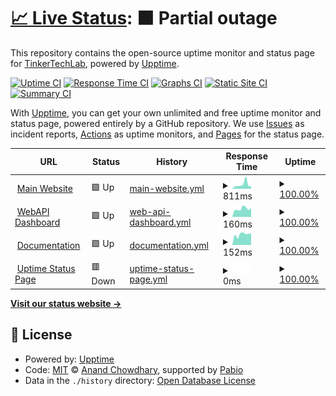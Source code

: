 # [📈 Live Status](https://status.govee.tinkertechlab.com): <!--live status--> **🟧 Partial outage**

This repository contains the open-source uptime monitor and status page for [TinkerTechLab](tinkertechlab.com), powered by [Upptime](https://github.com/upptime/upptime).

[![Uptime CI](https://github.com/TinkerTechLab/TTLxGOVEE-Uptime/workflows/Uptime%20CI/badge.svg)](https://github.com/TinkerTechLab/TTLxGOVEE-Uptime/actions?query=workflow%3A%22Uptime+CI%22)
[![Response Time CI](https://github.com/TinkerTechLab/TTLxGOVEE-Uptime/workflows/Response%20Time%20CI/badge.svg)](https://github.com/TinkerTechLab/TTLxGOVEE-Uptime/actions?query=workflow%3A%22Response+Time+CI%22)
[![Graphs CI](https://github.com/TinkerTechLab/TTLxGOVEE-Uptime/workflows/Graphs%20CI/badge.svg)](https://github.com/TinkerTechLab/TTLxGOVEE-Uptime/actions?query=workflow%3A%22Graphs+CI%22)
[![Static Site CI](https://github.com/TinkerTechLab/TTLxGOVEE-Uptime/workflows/Static%20Site%20CI/badge.svg)](https://github.com/TinkerTechLab/TTLxGOVEE-Uptime/actions?query=workflow%3A%22Static+Site+CI%22)
[![Summary CI](https://github.com/TinkerTechLab/TTLxGOVEE-Uptime/workflows/Summary%20CI/badge.svg)](https://github.com/TinkerTechLab/TTLxGOVEE-Uptime/actions?query=workflow%3A%22Summary+CI%22)

With [Upptime](https://upptime.js.org), you can get your own unlimited and free uptime monitor and status page, powered entirely by a GitHub repository. We use [Issues](https://github.com/TinkerTechLab/TTLxGOVEE-Uptime/issues) as incident reports, [Actions](https://github.com/TinkerTechLab/TTLxGOVEE-Uptime/actions) as uptime monitors, and [Pages](https://status.govee.tinkertechlab.com) for the status page.

<!--start: status pages-->
<!-- This summary is generated by Upptime (https://github.com/upptime/upptime) -->
<!-- Do not edit this manually, your changes will be overwritten -->
<!-- prettier-ignore -->
| URL | Status | History | Response Time | Uptime |
| --- | ------ | ------- | ------------- | ------ |
| <img alt="" src="https://icons.duckduckgo.com/ip3/govee.tinkertechlab.com.ico" height="13"> [Main Website](https://govee.tinkertechlab.com) | 🟩 Up | [main-website.yml](https://github.com/TinkerTechLab/TTLxGOVEE-Uptime/commits/HEAD/history/main-website.yml) | <details><summary><img alt="Response time graph" src="./graphs/main-website/response-time-week.png" height="20"> 811ms</summary><br><a href="https://status.govee.tinkertechlab.com/history/main-website"><img alt="Response time 656" src="https://img.shields.io/endpoint?url=https%3A%2F%2Fraw.githubusercontent.com%2FTinkerTechLab%2FTTLxGOVEE-Uptime%2FHEAD%2Fapi%2Fmain-website%2Fresponse-time.json"></a><br><a href="https://status.govee.tinkertechlab.com/history/main-website"><img alt="24-hour response time 475" src="https://img.shields.io/endpoint?url=https%3A%2F%2Fraw.githubusercontent.com%2FTinkerTechLab%2FTTLxGOVEE-Uptime%2FHEAD%2Fapi%2Fmain-website%2Fresponse-time-day.json"></a><br><a href="https://status.govee.tinkertechlab.com/history/main-website"><img alt="7-day response time 811" src="https://img.shields.io/endpoint?url=https%3A%2F%2Fraw.githubusercontent.com%2FTinkerTechLab%2FTTLxGOVEE-Uptime%2FHEAD%2Fapi%2Fmain-website%2Fresponse-time-week.json"></a><br><a href="https://status.govee.tinkertechlab.com/history/main-website"><img alt="30-day response time 631" src="https://img.shields.io/endpoint?url=https%3A%2F%2Fraw.githubusercontent.com%2FTinkerTechLab%2FTTLxGOVEE-Uptime%2FHEAD%2Fapi%2Fmain-website%2Fresponse-time-month.json"></a><br><a href="https://status.govee.tinkertechlab.com/history/main-website"><img alt="1-year response time 670" src="https://img.shields.io/endpoint?url=https%3A%2F%2Fraw.githubusercontent.com%2FTinkerTechLab%2FTTLxGOVEE-Uptime%2FHEAD%2Fapi%2Fmain-website%2Fresponse-time-year.json"></a></details> | <details><summary><a href="https://status.govee.tinkertechlab.com/history/main-website">100.00%</a></summary><a href="https://status.govee.tinkertechlab.com/history/main-website"><img alt="All-time uptime 99.66%" src="https://img.shields.io/endpoint?url=https%3A%2F%2Fraw.githubusercontent.com%2FTinkerTechLab%2FTTLxGOVEE-Uptime%2FHEAD%2Fapi%2Fmain-website%2Fuptime.json"></a><br><a href="https://status.govee.tinkertechlab.com/history/main-website"><img alt="24-hour uptime 100.00%" src="https://img.shields.io/endpoint?url=https%3A%2F%2Fraw.githubusercontent.com%2FTinkerTechLab%2FTTLxGOVEE-Uptime%2FHEAD%2Fapi%2Fmain-website%2Fuptime-day.json"></a><br><a href="https://status.govee.tinkertechlab.com/history/main-website"><img alt="7-day uptime 100.00%" src="https://img.shields.io/endpoint?url=https%3A%2F%2Fraw.githubusercontent.com%2FTinkerTechLab%2FTTLxGOVEE-Uptime%2FHEAD%2Fapi%2Fmain-website%2Fuptime-week.json"></a><br><a href="https://status.govee.tinkertechlab.com/history/main-website"><img alt="30-day uptime 100.00%" src="https://img.shields.io/endpoint?url=https%3A%2F%2Fraw.githubusercontent.com%2FTinkerTechLab%2FTTLxGOVEE-Uptime%2FHEAD%2Fapi%2Fmain-website%2Fuptime-month.json"></a><br><a href="https://status.govee.tinkertechlab.com/history/main-website"><img alt="1-year uptime 99.61%" src="https://img.shields.io/endpoint?url=https%3A%2F%2Fraw.githubusercontent.com%2FTinkerTechLab%2FTTLxGOVEE-Uptime%2FHEAD%2Fapi%2Fmain-website%2Fuptime-year.json"></a></details>
| <img alt="" src="https://icons.duckduckgo.com/ip3/govee.tinkertechlab.com.ico" height="13"> [WebAPI Dashboard](https://govee.tinkertechlab.com/login) | 🟩 Up | [web-api-dashboard.yml](https://github.com/TinkerTechLab/TTLxGOVEE-Uptime/commits/HEAD/history/web-api-dashboard.yml) | <details><summary><img alt="Response time graph" src="./graphs/web-api-dashboard/response-time-week.png" height="20"> 160ms</summary><br><a href="https://status.govee.tinkertechlab.com/history/web-api-dashboard"><img alt="Response time 459" src="https://img.shields.io/endpoint?url=https%3A%2F%2Fraw.githubusercontent.com%2FTinkerTechLab%2FTTLxGOVEE-Uptime%2FHEAD%2Fapi%2Fweb-api-dashboard%2Fresponse-time.json"></a><br><a href="https://status.govee.tinkertechlab.com/history/web-api-dashboard"><img alt="24-hour response time 176" src="https://img.shields.io/endpoint?url=https%3A%2F%2Fraw.githubusercontent.com%2FTinkerTechLab%2FTTLxGOVEE-Uptime%2FHEAD%2Fapi%2Fweb-api-dashboard%2Fresponse-time-day.json"></a><br><a href="https://status.govee.tinkertechlab.com/history/web-api-dashboard"><img alt="7-day response time 160" src="https://img.shields.io/endpoint?url=https%3A%2F%2Fraw.githubusercontent.com%2FTinkerTechLab%2FTTLxGOVEE-Uptime%2FHEAD%2Fapi%2Fweb-api-dashboard%2Fresponse-time-week.json"></a><br><a href="https://status.govee.tinkertechlab.com/history/web-api-dashboard"><img alt="30-day response time 169" src="https://img.shields.io/endpoint?url=https%3A%2F%2Fraw.githubusercontent.com%2FTinkerTechLab%2FTTLxGOVEE-Uptime%2FHEAD%2Fapi%2Fweb-api-dashboard%2Fresponse-time-month.json"></a><br><a href="https://status.govee.tinkertechlab.com/history/web-api-dashboard"><img alt="1-year response time 463" src="https://img.shields.io/endpoint?url=https%3A%2F%2Fraw.githubusercontent.com%2FTinkerTechLab%2FTTLxGOVEE-Uptime%2FHEAD%2Fapi%2Fweb-api-dashboard%2Fresponse-time-year.json"></a></details> | <details><summary><a href="https://status.govee.tinkertechlab.com/history/web-api-dashboard">100.00%</a></summary><a href="https://status.govee.tinkertechlab.com/history/web-api-dashboard"><img alt="All-time uptime 99.64%" src="https://img.shields.io/endpoint?url=https%3A%2F%2Fraw.githubusercontent.com%2FTinkerTechLab%2FTTLxGOVEE-Uptime%2FHEAD%2Fapi%2Fweb-api-dashboard%2Fuptime.json"></a><br><a href="https://status.govee.tinkertechlab.com/history/web-api-dashboard"><img alt="24-hour uptime 100.00%" src="https://img.shields.io/endpoint?url=https%3A%2F%2Fraw.githubusercontent.com%2FTinkerTechLab%2FTTLxGOVEE-Uptime%2FHEAD%2Fapi%2Fweb-api-dashboard%2Fuptime-day.json"></a><br><a href="https://status.govee.tinkertechlab.com/history/web-api-dashboard"><img alt="7-day uptime 100.00%" src="https://img.shields.io/endpoint?url=https%3A%2F%2Fraw.githubusercontent.com%2FTinkerTechLab%2FTTLxGOVEE-Uptime%2FHEAD%2Fapi%2Fweb-api-dashboard%2Fuptime-week.json"></a><br><a href="https://status.govee.tinkertechlab.com/history/web-api-dashboard"><img alt="30-day uptime 100.00%" src="https://img.shields.io/endpoint?url=https%3A%2F%2Fraw.githubusercontent.com%2FTinkerTechLab%2FTTLxGOVEE-Uptime%2FHEAD%2Fapi%2Fweb-api-dashboard%2Fuptime-month.json"></a><br><a href="https://status.govee.tinkertechlab.com/history/web-api-dashboard"><img alt="1-year uptime 99.60%" src="https://img.shields.io/endpoint?url=https%3A%2F%2Fraw.githubusercontent.com%2FTinkerTechLab%2FTTLxGOVEE-Uptime%2FHEAD%2Fapi%2Fweb-api-dashboard%2Fuptime-year.json"></a></details>
| <img alt="" src="https://icons.duckduckgo.com/ip3/goveedocs.tinkertechlab.com.ico" height="13"> [Documentation](https://goveedocs.tinkertechlab.com) | 🟩 Up | [documentation.yml](https://github.com/TinkerTechLab/TTLxGOVEE-Uptime/commits/HEAD/history/documentation.yml) | <details><summary><img alt="Response time graph" src="./graphs/documentation/response-time-week.png" height="20"> 152ms</summary><br><a href="https://status.govee.tinkertechlab.com/history/documentation"><img alt="Response time 165" src="https://img.shields.io/endpoint?url=https%3A%2F%2Fraw.githubusercontent.com%2FTinkerTechLab%2FTTLxGOVEE-Uptime%2FHEAD%2Fapi%2Fdocumentation%2Fresponse-time.json"></a><br><a href="https://status.govee.tinkertechlab.com/history/documentation"><img alt="24-hour response time 166" src="https://img.shields.io/endpoint?url=https%3A%2F%2Fraw.githubusercontent.com%2FTinkerTechLab%2FTTLxGOVEE-Uptime%2FHEAD%2Fapi%2Fdocumentation%2Fresponse-time-day.json"></a><br><a href="https://status.govee.tinkertechlab.com/history/documentation"><img alt="7-day response time 152" src="https://img.shields.io/endpoint?url=https%3A%2F%2Fraw.githubusercontent.com%2FTinkerTechLab%2FTTLxGOVEE-Uptime%2FHEAD%2Fapi%2Fdocumentation%2Fresponse-time-week.json"></a><br><a href="https://status.govee.tinkertechlab.com/history/documentation"><img alt="30-day response time 151" src="https://img.shields.io/endpoint?url=https%3A%2F%2Fraw.githubusercontent.com%2FTinkerTechLab%2FTTLxGOVEE-Uptime%2FHEAD%2Fapi%2Fdocumentation%2Fresponse-time-month.json"></a><br><a href="https://status.govee.tinkertechlab.com/history/documentation"><img alt="1-year response time 163" src="https://img.shields.io/endpoint?url=https%3A%2F%2Fraw.githubusercontent.com%2FTinkerTechLab%2FTTLxGOVEE-Uptime%2FHEAD%2Fapi%2Fdocumentation%2Fresponse-time-year.json"></a></details> | <details><summary><a href="https://status.govee.tinkertechlab.com/history/documentation">100.00%</a></summary><a href="https://status.govee.tinkertechlab.com/history/documentation"><img alt="All-time uptime 100.00%" src="https://img.shields.io/endpoint?url=https%3A%2F%2Fraw.githubusercontent.com%2FTinkerTechLab%2FTTLxGOVEE-Uptime%2FHEAD%2Fapi%2Fdocumentation%2Fuptime.json"></a><br><a href="https://status.govee.tinkertechlab.com/history/documentation"><img alt="24-hour uptime 100.00%" src="https://img.shields.io/endpoint?url=https%3A%2F%2Fraw.githubusercontent.com%2FTinkerTechLab%2FTTLxGOVEE-Uptime%2FHEAD%2Fapi%2Fdocumentation%2Fuptime-day.json"></a><br><a href="https://status.govee.tinkertechlab.com/history/documentation"><img alt="7-day uptime 100.00%" src="https://img.shields.io/endpoint?url=https%3A%2F%2Fraw.githubusercontent.com%2FTinkerTechLab%2FTTLxGOVEE-Uptime%2FHEAD%2Fapi%2Fdocumentation%2Fuptime-week.json"></a><br><a href="https://status.govee.tinkertechlab.com/history/documentation"><img alt="30-day uptime 100.00%" src="https://img.shields.io/endpoint?url=https%3A%2F%2Fraw.githubusercontent.com%2FTinkerTechLab%2FTTLxGOVEE-Uptime%2FHEAD%2Fapi%2Fdocumentation%2Fuptime-month.json"></a><br><a href="https://status.govee.tinkertechlab.com/history/documentation"><img alt="1-year uptime 100.00%" src="https://img.shields.io/endpoint?url=https%3A%2F%2Fraw.githubusercontent.com%2FTinkerTechLab%2FTTLxGOVEE-Uptime%2FHEAD%2Fapi%2Fdocumentation%2Fuptime-year.json"></a></details>
| <img alt="" src="https://icons.duckduckgo.com/ip3/status.govee.tinkertechlab.com.ico" height="13"> [Uptime Status Page](https://status.govee.tinkertechlab.com) | 🟥 Down | [uptime-status-page.yml](https://github.com/TinkerTechLab/TTLxGOVEE-Uptime/commits/HEAD/history/uptime-status-page.yml) | <details><summary><img alt="Response time graph" src="./graphs/uptime-status-page/response-time-week.png" height="20"> 0ms</summary><br><a href="https://status.govee.tinkertechlab.com/history/uptime-status-page"><img alt="Response time 0" src="https://img.shields.io/endpoint?url=https%3A%2F%2Fraw.githubusercontent.com%2FTinkerTechLab%2FTTLxGOVEE-Uptime%2FHEAD%2Fapi%2Fuptime-status-page%2Fresponse-time.json"></a><br><a href="https://status.govee.tinkertechlab.com/history/uptime-status-page"><img alt="24-hour response time 0" src="https://img.shields.io/endpoint?url=https%3A%2F%2Fraw.githubusercontent.com%2FTinkerTechLab%2FTTLxGOVEE-Uptime%2FHEAD%2Fapi%2Fuptime-status-page%2Fresponse-time-day.json"></a><br><a href="https://status.govee.tinkertechlab.com/history/uptime-status-page"><img alt="7-day response time 0" src="https://img.shields.io/endpoint?url=https%3A%2F%2Fraw.githubusercontent.com%2FTinkerTechLab%2FTTLxGOVEE-Uptime%2FHEAD%2Fapi%2Fuptime-status-page%2Fresponse-time-week.json"></a><br><a href="https://status.govee.tinkertechlab.com/history/uptime-status-page"><img alt="30-day response time 0" src="https://img.shields.io/endpoint?url=https%3A%2F%2Fraw.githubusercontent.com%2FTinkerTechLab%2FTTLxGOVEE-Uptime%2FHEAD%2Fapi%2Fuptime-status-page%2Fresponse-time-month.json"></a><br><a href="https://status.govee.tinkertechlab.com/history/uptime-status-page"><img alt="1-year response time 0" src="https://img.shields.io/endpoint?url=https%3A%2F%2Fraw.githubusercontent.com%2FTinkerTechLab%2FTTLxGOVEE-Uptime%2FHEAD%2Fapi%2Fuptime-status-page%2Fresponse-time-year.json"></a></details> | <details><summary><a href="https://status.govee.tinkertechlab.com/history/uptime-status-page">100.00%</a></summary><a href="https://status.govee.tinkertechlab.com/history/uptime-status-page"><img alt="All-time uptime 69.06%" src="https://img.shields.io/endpoint?url=https%3A%2F%2Fraw.githubusercontent.com%2FTinkerTechLab%2FTTLxGOVEE-Uptime%2FHEAD%2Fapi%2Fuptime-status-page%2Fuptime.json"></a><br><a href="https://status.govee.tinkertechlab.com/history/uptime-status-page"><img alt="24-hour uptime 100.00%" src="https://img.shields.io/endpoint?url=https%3A%2F%2Fraw.githubusercontent.com%2FTinkerTechLab%2FTTLxGOVEE-Uptime%2FHEAD%2Fapi%2Fuptime-status-page%2Fuptime-day.json"></a><br><a href="https://status.govee.tinkertechlab.com/history/uptime-status-page"><img alt="7-day uptime 100.00%" src="https://img.shields.io/endpoint?url=https%3A%2F%2Fraw.githubusercontent.com%2FTinkerTechLab%2FTTLxGOVEE-Uptime%2FHEAD%2Fapi%2Fuptime-status-page%2Fuptime-week.json"></a><br><a href="https://status.govee.tinkertechlab.com/history/uptime-status-page"><img alt="30-day uptime 100.00%" src="https://img.shields.io/endpoint?url=https%3A%2F%2Fraw.githubusercontent.com%2FTinkerTechLab%2FTTLxGOVEE-Uptime%2FHEAD%2Fapi%2Fuptime-status-page%2Fuptime-month.json"></a><br><a href="https://status.govee.tinkertechlab.com/history/uptime-status-page"><img alt="1-year uptime 77.95%" src="https://img.shields.io/endpoint?url=https%3A%2F%2Fraw.githubusercontent.com%2FTinkerTechLab%2FTTLxGOVEE-Uptime%2FHEAD%2Fapi%2Fuptime-status-page%2Fuptime-year.json"></a></details>

<!--end: status pages-->

[**Visit our status website →**](https://status.govee.tinkertechlab.com)

## 📄 License

- Powered by: [Upptime](https://github.com/upptime/upptime)
- Code: [MIT](./LICENSE) © [Anand Chowdhary](https://anandchowdhary.com), supported by [Pabio](https://pabio.com)
- Data in the `./history` directory: [Open Database License](https://opendatacommons.org/licenses/odbl/1-0/)
